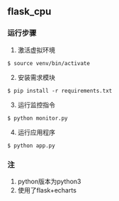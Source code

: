## flask_cpu
### 运行步骤
1. 激活虚拟环境
```
$ source venv/bin/activate
```
2. 安装需求模块
```
$ pip install -r requirements.txt
```
3. 运行监控指令
```
$ python monitor.py
```
4. 运行应用程序
```
$ python app.py
```

### 注
1. python版本为python3
2. 使用了flask+echarts
